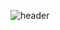 ![header](https://capsule-render.vercel.app/api?text=Hello%World!&fontAlignY=20&desc=Desc&descAlignY=40)
